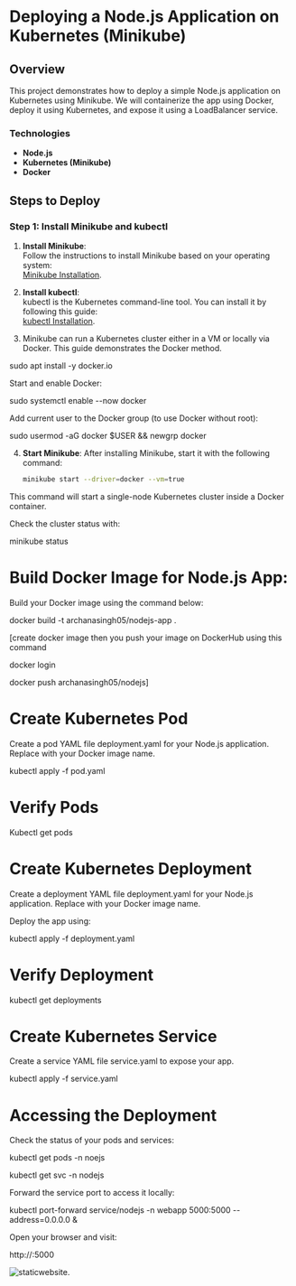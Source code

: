 # Deploying a Node.js Application on Kubernetes (Minikube)


## Overview

This project demonstrates how to deploy a simple Node.js application on Kubernetes using Minikube. We will containerize the app using Docker, deploy it using Kubernetes, and expose it using a LoadBalancer service.

### Technologies

- **Node.js**
- **Kubernetes (Minikube)**
- **Docker**

## Steps to Deploy

### Step 1: Install Minikube and kubectl

1. **Install Minikube**:  
   Follow the instructions to install Minikube based on your operating system:  
   [Minikube Installation](https://minikube.sigs.k8s.io/docs/).

2. **Install kubectl**:  
   kubectl is the Kubernetes command-line tool. You can install it by following this guide:  
   [kubectl Installation](https://kubernetes.io/docs/tasks/tools/install-kubectl/).

3. Minikube can run a Kubernetes cluster either in a VM or locally via Docker. This guide demonstrates the Docker method.

  sudo apt install -y docker.io

  Start and enable Docker:

  sudo systemctl enable --now docker

  Add current user to the Docker group (to use Docker without root):

  sudo usermod -aG docker $USER && newgrp docker

4. **Start Minikube**:
   After installing Minikube, start it with the following command:
   ```bash
   minikube start --driver=docker --vm=true

This command will start a single-node Kubernetes cluster inside a Docker container.

Check the cluster status with:

minikube status

#  Build Docker Image for Node.js App:

Build your Docker image using the command below:

docker build -t archanasingh05/nodejs-app .

[create docker image then you push your image on DockerHub using this command

docker login

docker push archanasingh05/nodejs]

#  Create Kubernetes Pod
Create a pod YAML file deployment.yaml for your Node.js application. Replace <your-docker-image-name> with your Docker image name.

kubectl apply -f pod.yaml

# Verify Pods
Kubectl get pods

# Create Kubernetes Deployment
Create a deployment YAML file deployment.yaml for your Node.js application. Replace <your-docker-image-name> with your Docker image name.

Deploy the app using:

kubectl apply -f deployment.yaml

# Verify Deployment
kubectl get deployments

#  Create Kubernetes Service
Create a service YAML file service.yaml to expose your app.

kubectl apply -f service.yaml

# Accessing the Deployment
 Check the status of your pods and services:

kubectl get pods -n noejs

kubectl get svc -n nodejs

Forward the service port to access it locally:

kubectl port-forward service/nodejs -n webapp 5000:5000 --address=0.0.0.0 &

Open your browser and visit:

http://<your-server-ip>:5000

  ![staticwebsite](image.png).




